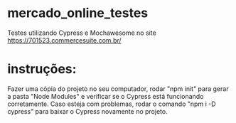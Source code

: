 # mercado_online_testes
Testes utilizando Cypress e Mochawesome no site https://701523.commercesuite.com.br/

# instruções:
Fazer uma cópia do projeto no seu computador, rodar "npm init" para gerar a pasta "Node Modules" e verificar se o Cypress está funcionando corretamente. Caso esteja com problemas, rodar o comando "npm i -D cypress" para baixar o Cypress novamente no projeto.
